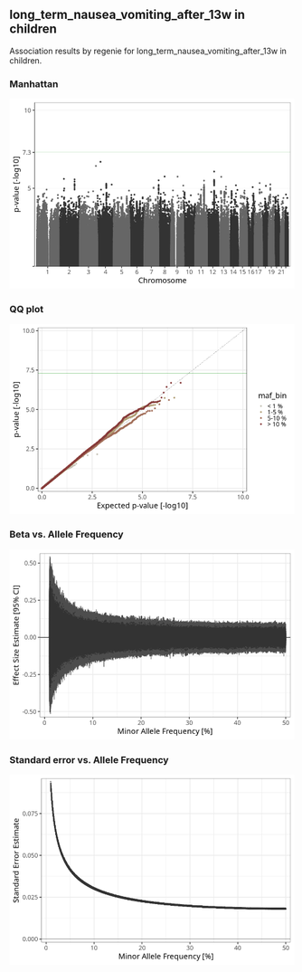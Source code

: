 ## long_term_nausea_vomiting_after_13w in children
Association results by regenie for long_term_nausea_vomiting_after_13w in children.
### Manhattan
![](figures/pop_children_pheno_long_term_nausea_vomiting_after_13w_mh.png)
### QQ plot
![](figures/pop_children_pheno_long_term_nausea_vomiting_after_13w_qq.png)
### Beta vs. Allele Frequency
![](figures/pop_children_pheno_long_term_nausea_vomiting_after_13w_beta_af.png)
### Standard error vs. Allele Frequency
![](figures/pop_children_pheno_long_term_nausea_vomiting_after_13w_se_af.png)
